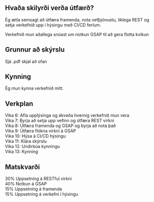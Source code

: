 ## Hvaða skilyrði verða útfærð?

Ég ætla semsagt að útfæra framenda, nota vefþjónustu, líklega 
REST og setja verkefnið upp í hýsingu með CI/CD ferlum.

Verkefnið mun aðallega snúast um notkun GSAP til að gera flotta kvikun 

## Grunnur að skýrslu

Sjá .pdf skjal að ofan

## Kynning

Ég mun kynna verkefnið mitt.

## Verkplan

Vika 6: Afla upplýsinga og ákveða hvernig verkefnið mun vera  
Vika 7: Byrja að setja upp vefinn og útfæra REST virkni  
Vika 8: Útfæra framenda og GSAP og byrja að nota það  
Vika 9: Útfæra flókna virkni á GSAP  
Vika 10: Hýsa á CI/CD hýsingu  
Vika 11: Klára skýrslu  
Vika 12: Undirbúa kynningu  
Vika 13: Kynning

## Matskvarði

30% Uppsetning á RESTful virkni  
40% Notkun á GSAP  
15% Uppsetning á framenda  
15% Uppsetning á verkefni í hýsingu
